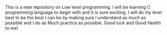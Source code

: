 This is a new repository on Low level programming. I will be learning C programming language to begin with and it is sure exciting. 
I will do my level best to be the best I can be by making sure I understand as much as possible and I do as Much practice as possible.
Good luck and Good Health to me!
